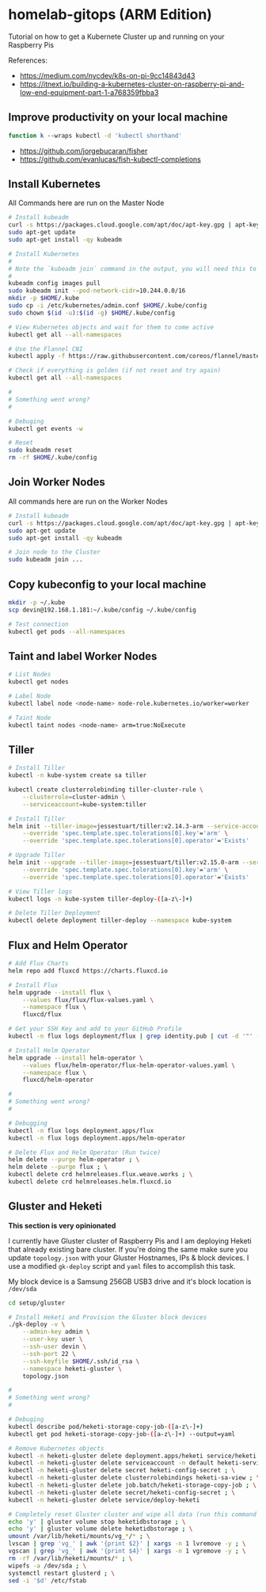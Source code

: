 # homelab-gitops (ARM Edition)

Tutorial on how to get a Kubernete Cluster up and running on your Raspberry Pis

References:
- https://medium.com/nycdev/k8s-on-pi-9cc14843d43
- https://itnext.io/building-a-kubernetes-cluster-on-raspberry-pi-and-low-end-equipment-part-1-a768359fbba3

## Improve productivity on your local machine

```bash
function k --wraps kubectl -d 'kubectl shorthand'
```

- https://github.com/jorgebucaran/fisher
- https://github.com/evanlucas/fish-kubectl-completions

## Install Kubernetes

All Commands here are run on the Master Node

```bash
# Install kubeadm
curl -s https://packages.cloud.google.com/apt/doc/apt-key.gpg | apt-key add -
sudo apt-get update
sudo apt-get install -qy kubeadm

# Install Kubernetes
#
# Note the `kubeadm join` command in the output, you will need this to add workers to your Cluster
#
kubeadm config images pull
sudo kubeadm init --pod-network-cidr=10.244.0.0/16
mkdir -p $HOME/.kube
sudo cp -i /etc/kubernetes/admin.conf $HOME/.kube/config
sudo chown $(id -u):$(id -g) $HOME/.kube/config

# View Kubernetes objects and wait for them to come active
kubectl get all --all-namespaces

# Use the Flannel CNI
kubectl apply -f https://raw.githubusercontent.com/coreos/flannel/master/Documentation/kube-flannel.yml

# Check if everything is golden (if not reset and try again)
kubectl get all --all-namespaces

#
# Something went wrong?
#

# Debuging
kubectl get events -w

# Reset
sudo kubeadm reset
rm -rf $HOME/.kube/config
```

## Join Worker Nodes

All commands here are run on the Worker Nodes

```bash
# Install kubeadm
curl -s https://packages.cloud.google.com/apt/doc/apt-key.gpg | apt-key add -
sudo apt-get update
sudo apt-get install -qy kubeadm

# Join node to the Cluster
sudo kubeadm join ...
```

## Copy kubeconfig to your local machine

```bash
mkdir -p ~/.kube
scp devin@192.168.1.181:~/.kube/config ~/.kube/config

# Test connection
kubectl get pods --all-namespaces
```

## Taint and label Worker Nodes

```bash
# List Nodes
kubectl get nodes

# Label Node
kubectl label node <node-name> node-role.kubernetes.io/worker=worker

# Taint Node
kubectl taint nodes <node-name> arm=true:NoExecute
```

## Tiller

```bash
# Install Tiller
kubectl -n kube-system create sa tiller

kubectl create clusterrolebinding tiller-cluster-rule \
    --clusterrole=cluster-admin \
    --serviceaccount=kube-system:tiller

# Install Tiller
helm init --tiller-image=jessestuart/tiller:v2.14.3-arm --service-account tiller \
    --override 'spec.template.spec.tolerations[0].key'='arm' \
    --override 'spec.template.spec.tolerations[0].operator'='Exists'

# Upgrade Tiller
helm init --upgrade --tiller-image=jessestuart/tiller:v2.15.0-arm --service-account tiller \
    --override 'spec.template.spec.tolerations[0].key'='arm' \
    --override 'spec.template.spec.tolerations[0].operator'='Exists'

# View Tiller logs
kubectl logs -n kube-system tiller-deploy-([a-z\-]+)

# Delete Tiller Deployment
kubectl delete deployment tiller-deploy --namespace kube-system
```

## Flux and Helm Operator

```bash
# Add Flux Charts
helm repo add fluxcd https://charts.fluxcd.io

# Install Flux
helm upgrade --install flux \
    --values flux/flux/flux-values.yaml \
    --namespace flux \
    fluxcd/flux

# Get your SSH Key and add to your GitHub Profile
kubectl -n flux logs deployment/flux | grep identity.pub | cut -d '"' -f2

# Install Helm Operator
helm upgrade --install helm-operator \
    --values flux/helm-operator/flux-helm-operator-values.yaml \
    --namespace flux \
    fluxcd/helm-operator

#
# Something went wrong?
#

# Debugging
kubectl -n flux logs deployment.apps/flux
kubectl -n flux logs deployment.apps/helm-operator

# Delete Flux and Helm Operator (Run twice)
helm delete --purge helm-operator ; \
helm delete --purge flux ; \
kubectl delete crd helmreleases.flux.weave.works ; \
kubectl delete crd helmreleases.helm.fluxcd.io
```

## Gluster and Heketi

**This section is very opinionated**

I currently have Gluster cluster of Raspberry Pis and I am deploying Heketi that already existing bare cluster. If you're doing the same make sure you update `topology.json` with your Gluster Hostnames, IPs & block devices. I use a modified `gk-deploy` script and `yaml` files to accomplish this task.

My block device is a Samsung 256GB USB3 drive and it's block location is `/dev/sda`

```bash
cd setup/gluster

# Install Heketi and Provision the Gluster block devices
./gk-deploy -v \
    --admin-key admin \
    --user-key user \
    --ssh-user devin \
    --ssh-port 22 \
    --ssh-keyfile $HOME/.ssh/id_rsa \
    --namespace heketi-gluster \
    topology.json

#
# Something went wrong?
#

# Debuging
kubectl describe pod/heketi-storage-copy-job-([a-z\-]+)
kubectl get pod heketi-storage-copy-job-([a-z\-]+) --output=yaml

# Remove Kubernetes objects
kubectl -n heketi-gluster delete deployment.apps/heketi service/heketi ; \
kubectl -n heketi-gluster delete serviceaccount -n default heketi-service-account ; \
kubectl -n heketi-gluster delete secret heketi-config-secret ; \
kubectl -n heketi-gluster delete clusterrolebindings heketi-sa-view ; \
kubectl -n heketi-gluster delete job.batch/heketi-storage-copy-job ; \
kubectl -n heketi-gluster delete secret/heketi-config-secret ; \
kubectl -n heketi-gluster delete service/deploy-heketi

# Completely reset Gluster cluster and wipe all data (run this command on all nodes in the Gluster cluster)
echo 'y' | gluster volume stop heketidbstorage ; \
echo 'y' | gluster volume delete heketidbstorage ; \
umount /var/lib/heketi/mounts/vg_*/* ; \
lvscan | grep 'vg_' | awk '{print $2}' | xargs -n 1 lvremove -y ; \
vgscan | grep 'vg_' | awk '{print $4}' | xargs -n 1 vgremove -y ; \
rm -rf /var/lib/heketi/mounts/* ; \
wipefs -a /dev/sda ; \
systemctl restart glusterd ; \
sed -i '$d' /etc/fstab
```

